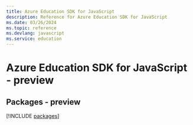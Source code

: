 ```yaml
---
title: Azure Education SDK for JavaScript
description: Reference for Azure Education SDK for JavaScript
ms.date: 03/26/2024
ms.topic: reference
ms.devlang: javascript
ms.service: education
---
```

# Azure Education SDK for JavaScript - preview
## Packages - preview
[!INCLUDE [packages](education-index.md)]
